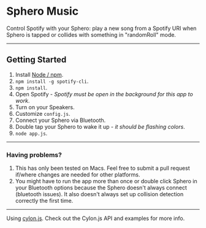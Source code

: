 # Sphero Music

Control Spotify with your Sphero: play a new song from a Spotify URI when Sphero is tapped or collides with something in "randomRoll" mode.

---

## Getting Started

1. Install [Node / npm](https://npmjs.org).
1. `npm install -g spotify-cli`.
1. `npm install`.
1. Open Spotify - _Spotify must be open in the background for this app to work_.
1. Turn on your Speakers.
1. Customize `config.js`.
1. Connect your Sphero via Bluetooth.
1. Double tap your Sphero to wake it up - _it should be flashing colors_.
1. `node app.js`.

---

### Having problems?

1. This has only been tested on Macs. Feel free to submit a pull request if/where changes are needed for other platforms.
1. You might have to run the app more than once or double click Sphero in your Bluetooth options because the Sphero doesn't always connect (bluetooth issues). It also doesn't always set up collision detection correctly the first time.

---

Using [cylon.js](http://cylonjs.com/documentation/drivers/sphero/). Check out the Cylon.js API and examples for more info.